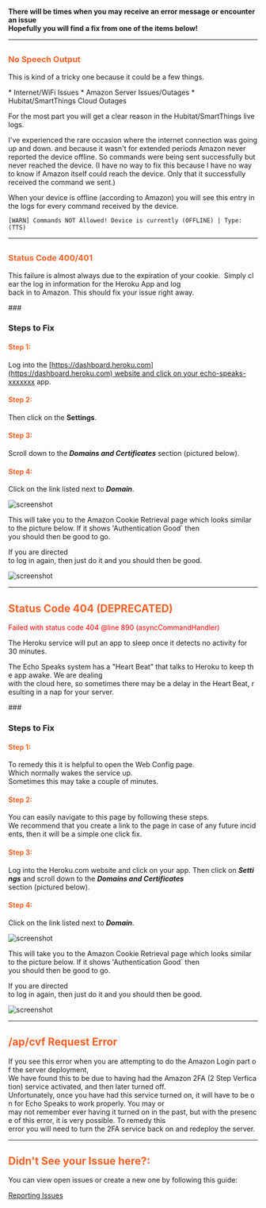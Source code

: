 **There will be times when you may receive an error message or encounter an issue
<br>
Hopefully you will find a fix from one of the items below!**

---
## <h3 style="color: #FF6025;">No Speech Output</h3>

<p>This is kind of a tricky one because it could be a few things.</p>
  * Internet/WiFi Issues
  * Amazon Server Issues/Outages
  * Hubitat/SmartThings Cloud Outages

  For the most part you will get a clear reason in the Hubitat/SmartThings live logs.

  I've experienced the rare occasion where the internet connection was going up and down. and because it wasn't for extended periods Amazon never reported the device offline.  So commands were being sent successfully but never reached the device.
  (I have no way to fix this because I have no way to know if Amazon itself could reach the device.  Only that it successfully received the command we sent.)

  When your device is offline (according to Amazon) you will see this entry in the logs for every command received by the device.

  ```[WARN] Commands NOT Allowed! Device is currently (OFFLINE) | Type: (TTS)```

 
---
## <h3 style="color: #FF6025;">Status Code 400/401</h3>

<p>This failure is almost always due to the expiration of your cookie.  Simply clear the log in information for the Heroku App and log back in to Amazon. This should fix your issue right away.</p>

###<h3>Steps to Fix</h3>

#### <h4 style="color: #FF6025;">Step 1:</h4>
Log into the [https://dashboard.heroku.com](https://dashboard.heroku.com) website and click on your echo-speaks-xxxxxxx app.

#### <h4 style="color: #FF6025;">Step 2:</h4>
Then click on the **Settings**.

#### <h4 style="color: #FF6025;">Step 3:</h4>
Scroll down to the ***Domains and Certificates*** section (pictured below).

#### <h4 style="color: #FF6025;">Step 4:</h4>
Click on the link listed next to ***Domain***.

![screenshot](img/common_errors_heroku_app.jpg)

This will take you to the Amazon Cookie Retrieval page which looks similar to the picture below.
If it shows 'Authentication Good` then you should then be good to go.

If you are directed to log in again, then just do it and you should then be good.

![screenshot](img/common_errors_auth_good.png)

---
## <h2 style="color: #FF6025;">Status Code 404 (DEPRECATED)</h2>

<p style="color: red;">Failed with status code 404 @line 890 (asyncCommandHandler)</p>

  The Heroku service will put an app to sleep once it detects no activity for 30 minutes. 

The Echo Speaks system has a "Heart Beat" that talks to Heroku to keep the app awake. We are dealing with the cloud here, so sometimes there may be a delay in the Heart Beat, resulting in a nap for your server.

###<h3>Steps to Fix</h3>

#### <h4 style="color: #FF6025;">Step 1:</h4>
To remedy this it is helpful to open the Web Config page. Which normally wakes the service up.  Sometimes this may take a couple of minutes. 

#### <h4 style="color: #FF6025;">Step 2:</h4>
You can easily navigate to this page by following these steps. We recommend that you create a link to the page in case of any future incidents, then it will be a simple one click fix.

#### <h4 style="color: #FF6025;">Step 3:</h4>
Log into the Heroku.com website and click on your app. Then click on ***Settings*** and scroll down to the ***Domains and Certificates*** section (pictured below). 

#### <h4 style="color: #FF6025;">Step 4:</h4>
Click on the link listed next to ***Domain***.

![screenshot](img/common_errors_heroku_app.jpg)

This will take you to the Amazon Cookie Retrieval page which looks similar to the picture below.
If it shows 'Authentication Good` then you should then be good to go.

If you are directed to log in again, then just do it and you should then be good.

![screenshot](img/common_errors_auth_good.png)

---
## <h2 style="color: #FF6025;">/ap/cvf Request Error</h2>

If you see this error when you are attempting to do the Amazon Login part of the server deployment, We have found this to be due to having had the Amazon 2FA (2 Step Verfication) service activated, and then later turned off.
Unfortunately, once you have had this service turned on, it will have to be on for Echo Speaks to work properly. You may or may not remember ever having it turned on in the past, but with the presence of this error, it is very possible. To remedy this error you will need to turn the 2FA service back on and redeploy the server.

---
##### <h2 style="color: #FF6025;">Didn't See your Issue here?:</h2>
You can view open issues or create a new one by following this guide:

[Reporting Issues](./support/reporting-issues)
